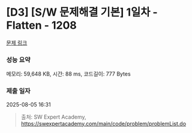 # [D3] [S/W 문제해결 기본] 1일차 - Flatten - 1208 

[문제 링크](https://swexpertacademy.com/main/code/problem/problemDetail.do?contestProbId=AV139KOaABgCFAYh) 

### 성능 요약

메모리: 59,648 KB, 시간: 88 ms, 코드길이: 777 Bytes

### 제출 일자

2025-08-05 16:31



> 출처: SW Expert Academy, https://swexpertacademy.com/main/code/problem/problemList.do